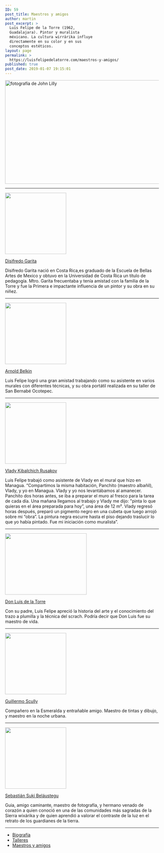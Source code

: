 ```yaml
---
ID: 59
post_title: Maestros y amigos
author: martin
post_excerpt: >
  Luis Felipe de la Torre (1962,
  Guadalajara). Pintor y muralista
  méxicano. La cultura wirrárika influye
  directamente en su color y en sus
  conceptos estéticos.
layout: page
permalink: >
  https://luisfelipedelatorre.com/maestros-y-amigos/
published: true
post_date: 2019-01-07 19:15:01
---
```

<img class="aligncenter wp-image-455 size-medium" title="La pareja huichol - John Lilly" src="https://luisfelipedelatorre.com/wp-content/uploads/2019/01/la-pareja-huichol-600x338.jpg" alt="fotografía de John Lilly" width="600" height="338" />

<hr />

<img class="size-thumbnail wp-image-924 alignnone" src="https://luisfelipedelatorre.com/wp-content/uploads/2019/01/disifredo-garita-200x200.jpg" alt="" width="200" height="200" />

<a href="http://www.artecostarica.cr/artistas/garita-disifredo">Disifredo Garita</a>

Disifredo Garita nació en Costa Rica,es graduado de la Escuela de Bellas Artes de Mexico y obtuvo en la Universidad de Costa Rica un título de pedagogía. Mtro. Garita frecuentaba y tenía amistad con la familia de la Torre y fue la Primera e impactante influencia de un pintor y su obra en su niñez.

<hr />

<img class="alignnone size-thumbnail wp-image-925" src="https://luisfelipedelatorre.com/wp-content/uploads/2019/01/arnold-belkin-200x200.jpg" alt="" width="200" height="200" />

<a href="http://www.artnet.com/artists/arnold-belkin/">Arnold Belkin</a>

Luis Felipe logró una gran amistad trabajando como su asistente en varios murales con diferentes técnicas, y su obra portátil realizada en su taller de San Bernabé Ocotepec.

<hr />

<img class="alignnone size-thumbnail wp-image-926" src="https://luisfelipedelatorre.com/wp-content/uploads/2019/01/vlady-autoretrato-200x200.jpg" alt="" width="200" height="200" />

<a href="https://portalweb.uacm.edu.mx/uacm/dcyeu/en-us/centrosculturales/centrovlady/vladybiograf%C3%ADa.aspx">Vlady Kibalchich Rusakov</a>

Luis Felipe trabajó como asistente de Vlady en el mural que hizo en Managua. “Compartimos la misma habitación, Panchito (maestro albañil), Vlady, y yo en Managua. Vlady y yo nos levantábamos al amanecer. Panchito dos horas antes, se iba a preparar el muro al fresco para la tarea de cada día. Una mañana llegamos al trabajo y Vlady me dijo: "pinta lo que quieras en el área preparada para hoy”, una área de 12 m². Vlady regresó horas después, preparó un pigmento negro en una cubeta que luego arrojó sobre mi “obra”. La pintura negra escurre hasta el piso dejando traslucir lo que yo había pintado. Fue mi iniciación como muralista”.

<hr />

<img class="alignnone size-full wp-image-459" src="https://luisfelipedelatorre.com/wp-content/uploads/2019/01/don-luis-quixote.jpg" alt="" width="267" height="200" />

<a href="http://ntrzacatecas.com/2017/05/26/suena-que-ha-vivido/">Don Luis de la Torre</a>

Con su padre, Luis Felipe apreció la historia del arte y el conocimiento del trazo a plumilla y la técnica del scrach. Podría decir que Don Luis fue su maestro de vida.

<hr />

<img class="alignnone size-thumbnail wp-image-460" src="https://luisfelipedelatorre.com/wp-content/uploads/2019/01/scully-frente-mural-200x200.jpg" alt="" width="200" height="200" />

<a href="http://www.artnet.com/artists/guillermo-scully/">Guillermo Scully</a>

Compañero en la Esmeralda y entrañable amigo. Maestro de tintas y dibujo, y maestro en la noche urbana.

<hr />

<img class="size-thumbnail wp-image-461 alignnone" src="https://luisfelipedelatorre.com/wp-content/uploads/2019/01/suki-200x200.jpg" alt="" width="200" height="200" />

<a href="https://sebastian-suki-belaustegui.format.com/">Sebastián Suki Beláustegu</a>

Guia, amigo caminante, maestro de fotografía, y hermano venado de corazón a quien conoció en una de las comunidades más sagradas de la Sierra wixárika y de quien aprendió a valorar el contraste de la luz en el retrato de los guardianes de la tierra.

<hr />

<ul>
 	<li><a href="/biografia">Biografía</a></li>
 	<li><a href="/talleres">Talleres</a></li>
 	<li><a href="/maestros-y-amigos">Maestros y amigos</a></li>
</ul>